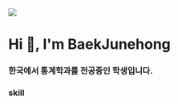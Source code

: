 <img src="https://capsule-render.vercel.app/api?type=Waving&color=F7EFE9&height=200&section=header&text=Baek's%20GihHub&fontSize=50&fontAlign=70"/>



<h1 align="left">Hi 👋, I'm BaekJunehong</h1>
<h3 align="left">한국에서 통계학과를 전공중인 학생입니다.</h3>



<h3 align="left">skill</h3>
<p align="left"><img src="https://img.shields.io/badge/TypeScript-3178C6?style=flat&logo=TypeScript&logoColor=white"/>
</p>

